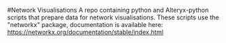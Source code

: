 #Network Visualisations
A repo containing python and Alteryx-python scripts that prepare data for network visualisations.
These scripts use the "networkx" package, documentation is available here: https://networkx.org/documentation/stable/index.html
